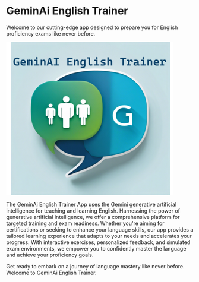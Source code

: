 # GeminAi English Trainer
Welcome to our cutting-edge app designed to prepare you for English proficiency exams like never before. 

<img src="https://github.com/lucasrigobello/GeminAi_English_Trainer/blob/2f1ac8074a47a4d2e52fa3f66195d39a2de527ac/GeminAiEnglishTrainer.png?raw=true" width="450">

The GeminAi English Trainer App uses the Gemini generative artificial intelligence for teaching and learning English. Harnessing the power of generative artificial intelligence, we offer a comprehensive platform for targeted training and exam readiness. Whether you're aiming for certifications or seeking to enhance your language skills, our app provides a tailored learning experience that adapts to your needs and accelerates your progress. With interactive exercises, personalized feedback, and simulated exam environments, we empower you to confidently master the language and achieve your proficiency goals.

Get ready to embark on a journey of language mastery like never before. Welcome to GeminAi English Trainer.
